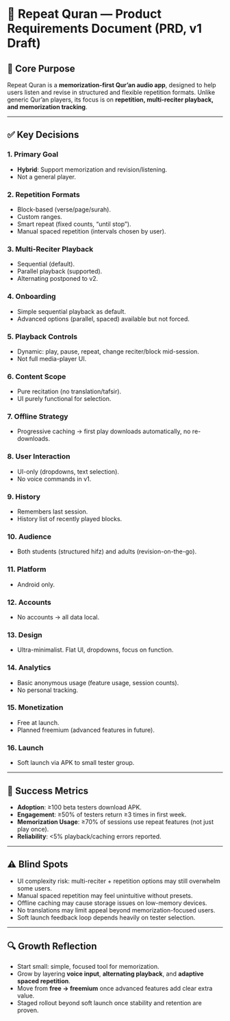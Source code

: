 # 📑 Repeat Quran — Product Requirements Document (PRD, v1 Draft)

## 🎯 Core Purpose
Repeat Quran is a **memorization-first Qur’an audio app**, designed to help users listen and revise in structured and flexible repetition formats. Unlike generic Qur’an players, its focus is on **repetition, multi-reciter playback, and memorization tracking**.

---

## ✅ Key Decisions

### 1. Primary Goal
- **Hybrid**: Support memorization and revision/listening.  
- Not a general player.

### 2. Repetition Formats
- Block-based (verse/page/surah).  
- Custom ranges.  
- Smart repeat (fixed counts, “until stop”).  
- Manual spaced repetition (intervals chosen by user).

### 3. Multi-Reciter Playback
- Sequential (default).  
- Parallel playback (supported).  
- Alternating postponed to v2.

### 4. Onboarding
- Simple sequential playback as default.  
- Advanced options (parallel, spaced) available but not forced.

### 5. Playback Controls
- Dynamic: play, pause, repeat, change reciter/block mid-session.  
- Not full media-player UI.

### 6. Content Scope
- Pure recitation (no translation/tafsir).  
- UI purely functional for selection.

### 7. Offline Strategy
- Progressive caching → first play downloads automatically, no re-downloads.

### 8. User Interaction
- UI-only (dropdowns, text selection).  
- No voice commands in v1.

### 9. History
- Remembers last session.  
- History list of recently played blocks.

### 10. Audience
- Both students (structured hifz) and adults (revision-on-the-go).

### 11. Platform
- Android only.

### 12. Accounts
- No accounts → all data local.

### 13. Design
- Ultra-minimalist. Flat UI, dropdowns, focus on function.

### 14. Analytics
- Basic anonymous usage (feature usage, session counts).  
- No personal tracking.

### 15. Monetization
- Free at launch.  
- Planned freemium (advanced features in future).

### 16. Launch
- Soft launch via APK to small tester group.

---

## 📏 Success Metrics
- **Adoption**: ≥100 beta testers download APK.  
- **Engagement**: ≥50% of testers return ≥3 times in first week.  
- **Memorization Usage**: ≥70% of sessions use repeat features (not just play once).  
- **Reliability**: <5% playback/caching errors reported.  

---

## ⚠️ Blind Spots
- UI complexity risk: multi-reciter + repetition options may still overwhelm some users.  
- Manual spaced repetition may feel unintuitive without presets.  
- Offline caching may cause storage issues on low-memory devices.  
- No translations may limit appeal beyond memorization-focused users.  
- Soft launch feedback loop depends heavily on tester selection.

---

## 🔍 Growth Reflection
- Start small: simple, focused tool for memorization.  
- Grow by layering **voice input**, **alternating playback**, and **adaptive spaced repetition**.  
- Move from **free → freemium** once advanced features add clear extra value.  
- Staged rollout beyond soft launch once stability and retention are proven.  
